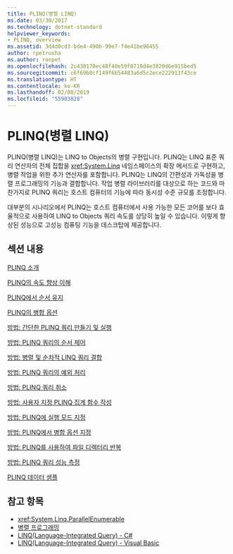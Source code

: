 ```yaml
---
title: PLINQ(병렬 LINQ)
ms.date: 03/30/2017
ms.technology: dotnet-standard
helpviewer_keywords:
- PLINQ, overview
ms.assetid: 3d4d0cd3-bde4-490b-99e7-f4e41be96455
author: rpetrusha
ms.author: ronpet
ms.openlocfilehash: 2c438170ec48f40e59f8710d4e3820d6e915bed5
ms.sourcegitcommit: c6f69b0cf149f6b54483a6d5c2ece222913f43ce
ms.translationtype: HT
ms.contentlocale: ko-KR
ms.lasthandoff: 02/08/2019
ms.locfileid: "55903828"
---
```

# <a name="parallel-linq-plinq"></a>PLINQ(병렬 LINQ)
PLINQ(병렬 LINQ)는 LINQ to Objects의 병렬 구현입니다. PLINQ는 LINQ 표준 쿼리 연산자의 전체 집합을 <xref:System.Linq> 네임스페이스의 확장 메서드로 구현하고, 병렬 작업을 위한 추가 연산자를 포함합니다. PLINQ는 LINQ의 간편성과 가독성을 병렬 프로그래밍의 기능과 결합합니다. 작업 병렬 라이브러리를 대상으로 하는 코드와 마찬가지로 PLINQ 쿼리는 호스트 컴퓨터의 기능에 따라 동시성 수준 규모를 조정합니다.  
  
 대부분의 시나리오에서 PLINQ는 호스트 컴퓨터에서 사용 가능한 모든 코어를 보다 효율적으로 사용하여 LINQ to Objects 쿼리 속도를 상당히 높일 수 있습니다. 이렇게 향상된 성능으로 고성능 컴퓨팅 기능을 데스크탑에 제공합니다.  
  
## <a name="in-this-section"></a>섹션 내용  
 [PLINQ 소개](../../../docs/standard/parallel-programming/introduction-to-plinq.md)  
  
 [PLINQ의 속도 향상 이해](../../../docs/standard/parallel-programming/understanding-speedup-in-plinq.md)  
  
 [PLINQ에서 순서 유지](../../../docs/standard/parallel-programming/order-preservation-in-plinq.md)  
  
 [PLINQ의 병합 옵션](../../../docs/standard/parallel-programming/merge-options-in-plinq.md)  
  
 [방법: 간단한 PLINQ 쿼리 만들기 및 실행](../../../docs/standard/parallel-programming/how-to-create-and-execute-a-simple-plinq-query.md)  
  
 [방법: PLINQ 쿼리의 순서 제어](../../../docs/standard/parallel-programming/how-to-control-ordering-in-a-plinq-query.md)  
  
 [방법: 병렬 및 순차적 LINQ 쿼리 결합](../../../docs/standard/parallel-programming/how-to-combine-parallel-and-sequential-linq-queries.md)  
  
 [방법: PLINQ 쿼리의 예외 처리](../../../docs/standard/parallel-programming/how-to-handle-exceptions-in-a-plinq-query.md)  
  
 [방법: PLINQ 쿼리 취소](../../../docs/standard/parallel-programming/how-to-cancel-a-plinq-query.md)  
  
 [방법: 사용자 지정 PLINQ 집계 함수 작성](../../../docs/standard/parallel-programming/how-to-write-a-custom-plinq-aggregate-function.md)  
  
 [방법: PLINQ에 실행 모드 지정](../../../docs/standard/parallel-programming/how-to-specify-the-execution-mode-in-plinq.md)  
  
 [방법: PLINQ에서 병합 옵션 지정](../../../docs/standard/parallel-programming/how-to-specify-merge-options-in-plinq.md)  
  
 [방법: PLINQ를 사용하여 파일 디렉터리 반복](../../../docs/standard/parallel-programming/how-to-iterate-file-directories-with-plinq.md)  
  
 [방법: PLINQ 쿼리 성능 측정](../../../docs/standard/parallel-programming/how-to-measure-plinq-query-performance.md)  
  
 [PLINQ 데이터 샘플](../../../docs/standard/parallel-programming/plinq-data-sample.md)  
  
## <a name="see-also"></a>참고 항목

- <xref:System.Linq.ParallelEnumerable>
- [병렬 프로그래밍](../../../docs/standard/parallel-programming/index.md)
- [LINQ(Language-Integrated Query) - C#](../../csharp/programming-guide/concepts/linq/index.md)  
- [LINQ(Language-Integrated Query) - Visual Basic](../../visual-basic/programming-guide/concepts/linq/index.md)  
